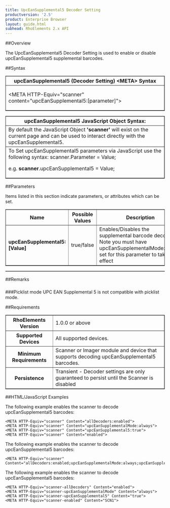 ```yaml
---
title: UpcEanSupplemental5 Decoder Setting
productversion: '2.5'
product: Enterprise Browser
layout: guide.html
subhead: RhoElements 2.x API
---
```


##Overview

The UpcEanSupplemental5 Decoder Setting is used to enable or disable upcEanSupplemental5 supplemental barcodes.

##Syntax

<table class="facelift" style="width:100%" border="1" padding="5px"> <tr><th class="tableHeading">upcEanSupplemental5 (Decoder Setting) &lt;META&gt; Syntax
</th></tr><tr><td class="clsSyntaxCells clsOddRow"><p>&lt;META HTTP-Equiv="scanner" content="upcEanSupplemental5:[parameter]"&gt;</p></td></tr></table>
<table class="facelift" style="width:100%" border="1" padding="5px"> <tr><th class="tableHeading">upcEanSupplemental5 JavaScript Object Syntax:</th></tr><tr><td class="clsSyntaxCells clsOddRow">
By default the JavaScript Object <b>'scanner'</b> will exist on the current page and can be used to interact directly with the upcEanSupplemental5.
</td></tr><tr><td class="clsSyntaxCells clsEvenRow">
To Set upcEanSupplemental5 parameters via JavaScript use the following syntax: scanner.Parameter = Value;
<P />e.g. <b>scanner</b>.upcEanSupplemental5 = Value;
</td></tr></table>

##Parameters


Items listed in this section indicate parameters, or attributes which can be set.
<table class="facelift" style="width:100%" border="1" padding="5px"> <col width="20%" /><col width="20%" /><col width="38%" /><col width="22%" /><tr><th class="tableHeading">Name</th><th class="tableHeading">Possible Values</th><th class="tableHeading">Description</th><th class="tableHeading">Default Value</th></tr><tr><td class="clsSyntaxCells clsOddRow"><b>upcEanSupplemental5:[Value]
</b></td><td class="clsSyntaxCells clsOddRow">true/false</td><td class="clsSyntaxCells clsOddRow">Enables/Disables the supplemental barcode decoding.  Note you must have upcEanSupplementalMode:always set for this parameter to take effect</td><td class="clsSyntaxCells clsOddRow">Device specific</td></tr></table>
<table class="facelift" style="width:100%" border="1" padding="5px"> <col width="78%" /><col width="8%" /><col width="1%" /><col width="5%" /><col width="1%" /><col width="5%" /><col width="2%" /></table>




##Remarks


###



###Picklist mode
UPC EAN Supplemental 5 is not compatible with picklist mode.




##Requirements

<table class="facelift" style="width:100%" border="1" padding="5px"> <tr><th class="tableHeading">RhoElements Version</th><td class="clsSyntaxCell clsEvenRow">1.0.0 or above
</td></tr><tr><th class="tableHeading">Supported Devices</th><td class="clsSyntaxCell clsOddRow">All supported devices.</td></tr><tr><th class="tableHeading">Minimum Requirements</th><td class="clsSyntaxCell clsOddRow">Scanner or Imager module and device that supports decoding upcEanSupplemental5 barcodes.</td></tr><tr><th class="tableHeading">Persistence</th><td class="clsSyntaxCell clsEvenRow">Transient - Decoder settings are only guaranteed to persist until the Scanner is disabled</td></tr></table>


##HTML/JavaScript Examples

The following example enables the scanner to decode upcEanSupplemental5 barcodes:

	<META HTTP-Equiv="scanner" Content="allDecoders:enabled">
	<META HTTP-Equiv="scanner" Content="upcEanSupplementalMode:always">   
	<META HTTP-Equiv="scanner" Content="upcEanSupplemental5:true">
	<META HTTP-Equiv="scanner" Content="enabled">
	
The following example enables the scanner to decode upcEanSupplemental5 barcodes:

	<META HTTP-Equiv="scanner" Content="allDecoders:enabled;upcEanSupplementalMode:always;upcEanSupplemental5:true;enabled">
	
The following example enables the scanner to decode upcEanSupplemental5 barcodes:

	<META HTTP-Equiv="scanner-allDecoders" Content="enabled">
	<META HTTP-Equiv="scanner-upcEanSupplementalMode" Content="always">   
	<META HTTP-Equiv="scanner-upcEanSupplemental5" Content="true">
	<META HTTP-Equiv="scanner-enabled" Content="SCN1">
	





